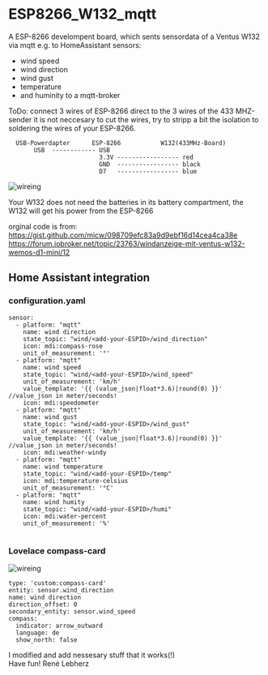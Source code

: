 # ESP8266_W132_mqtt

A ESP-8266 develompent board, which sents sensordata of a Ventus W132 via mqtt e.g. to HomeAssistant 
   sensors:
   * wind speed 
   * wind direction 
   * wind gust 
   * temperature 
   * and huminity
   to a mqtt-broker
 
   ToDo: connect 3 wires of ESP-8266 direct to the 3 wires of the 433 MHZ-sender 
   it is not neccesary to cut the wires,
   try to stripp a bit the isolation to soldering the wires of your ESP-8266.
```
  USB-Powerdapter      ESP-8266           W132(433MHz-Board)
       USB  ------------ USB    
                         3.3V ----------------- red   
                         GND  ----------------- black
                         D7   ----------------- blue
```

![wireing](https://github.com/lebherz/ESP8266_W132_mqtt/blob/master/W132-hack.png?raw=true)

  Your W132 does not need the batteries in its battery compartment, the W132 will get his power from the ESP-8266

orginal code is from: https://gist.github.com/micw/098709efc83a9d9ebf16d14cea4ca38e  
                      https://forum.iobroker.net/topic/23763/windanzeige-mit-ventus-w132-wemos-d1-mini/12  

## Home Assistant integration

### configuration.yaml
```
sensor:
  - platform: "mqtt"
    name: wind direction
    state_topic: "wind/<add-your-ESPID>/wind_direction"
    icon: mdi:compass-rose
    unit_of_measurement: '°'
  - platform: "mqtt"
    name: wind speed
    state_topic: "wind/<add-your-ESPID>/wind_speed"
    unit_of_measurement: 'km/h'
    value_template: '{{ (value_json|float*3.6)|round(0) }}' //value_json in meter/seconds!
    icon: mdi:speedometer
  - platform: "mqtt"
    name: wind gust
    state_topic: "wind/<add-your-ESPID>/wind_gust"
    unit_of_measurement: 'km/h'
    value_template: '{{ (value_json|float*3.6)|round(0) }}' //value_json in meter/seconds!
    icon: mdi:weather-windy
  - platform: "mqtt"
    name: wind temperature
    state_topic: "wind/<add-your-ESPID>/temp"
    icon: mdi:temperature-celsius
    unit_of_measurement: '°C'
  - platform: "mqtt"
    name: wind humity
    state_topic: "wind/<add-your-ESPID>/humi"
    icon: mdi:water-percent
    unit_of_measurement: '%'


```

### Lovelace compass-card
![wireing](https://github.com/lebherz/ESP8266_W132_mqtt/blob/master/compass-card.png?raw=true)

```
type: 'custom:compass-card'
entity: sensor.wind_direction
name: wind direction
direction_offset: 0
secondary_entity: sensor.wind_speed
compass:
  indicator: arrow_outward
  language: de
  show_north: false
```



I modified and add nessesary stuff  that it works(!)  
Have fun! René Lebherz  
